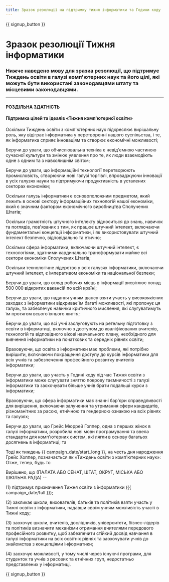 ```yaml
---
title: Зразок резолюції на підтримку тижня інформатики та Години коду
---
```


{{ signup_button }}

# Зразок резолюції Тижня інформатики

### Нижче наведено мову для зразка резолюції, що підтримує Тиждень освіти в галузі комп'ютерних наук та його цілі, які можуть бути використані законодавцями штату та місцевими законодавцями.

* * *

#### **РОЗДІЛЬНА ЗДАТНІСТЬ**  


#### Підтримка цілей та ідеалів «Тижня комп'ютерної освіти»

Оскільки Тиждень освіти з комп'ютерних наук підкреслює вирішальну роль, яку відіграє інформатика у перетворенні нашого суспільства, і те, як інформатика сприяє інноваціям та створює економічні можливості;

Беручи до уваги, що обчислювальна техніка є невід'ємною частиною сучасної культури та змінює уявлення про те, як люди взаємодіють одне з одним та з навколишнім світом;

Беручи до уваги, що інформаційні технології перетворюють промисловість, створюючи нові галузі торгівлі, впроваджуючи інновації в усіх галузях науки та підтримуючи продуктивність в усталених секторах економіки;

Оскільки галузь інформатики є основоположним предметом, який лежить в основі сектору інформаційних технологій нашої економіки, який є значним фактором економічного виробництва Сполучених Штатів;

Оскільки грамотність штучного інтелекту відноситься до знань, навичок та поглядів, пов'язаних з тим, як працює штучний інтелект, включаючи фундаментальні концепції інформатики, і як використовувати штучний інтелект безпечно, відповідально та етично;

Оскільки сфера інформатики, включаючи штучний інтелект, є технологіями, здатними кардинально трансформувати майже всі сектори економіки Сполучених Штатів;

Оскільки технологічне лідерство у всіх галузях інформатики, включаючи штучний інтелект, є імперативом економіки та національної безпеки;

Беручи до уваги, що огляд робочих місць в інформації висвітлює понад 500 000 відкритих вакансій по всій країні;

Беручи до уваги, що надання учням шансу взяти участь у високоякісних заходах з інформатики відкриває їм багаті можливості, які пропонує ця галузь, та забезпечує навички критичного мислення, які слугуватимуть їм протягом всього їхнього життя;

Беручи до уваги, що всі учні заслуговують на ретельну підготовку з освіти в інформатиці, включно з доступом до кваліфікованих вчителів, технологій та відповідного вікові навчального плану, необхідного для вивчення інформатики на початкових та середніх рівнях освіти;

Враховуючи, що освіта з інформатики має проблеми, які потрібно вирішити, включаючи покращення доступу до курсів інформатики для всіх учнів та забезпечення професійного розвитку вчителів інформатики;

Беручи до уваги, що участь у Годині коду під час Тижня освіти з інформатики може слугувати зняттю покрову таємничості з галузі інформатики та заохочувати більше учнів брати подальші курси з інформатики;

Враховуючи, що сфера інформатики має значні бар'єри справедливості для вирішення, включаючи залучення та утримання сфери кандидатів, різноманітних за расою, етнічною та гендерною ознакою на всіх рівнях та галузях;

Беручи до уваги, що Грейс Мюррей Гоппер, одна з перших жінок в галузі інформатики, розробила нові мови програмування та ввела стандарти для комп'ютерних систем, які лягли в основу багатьох досягнень в інформатиці; та

Тоді як тиждень {{ campaign_date/start_long }}, на честь дня народження Грейс Хоппер, позначається як «Тиждень освіти з комп'ютерних наук»: Отже, тепер, будь то <br />

Вирішено, що (ПАЛАТА АБО СЕНАТ, ШТАТ, ОКРУГ, МІСЬКА АБО ШКІЛЬНА РАДА) --

(1) підтримує призначення Тижня освіти з інформатики ({{ campaign_date/full }});

(2) закликає школи, вихователів, батьків та політиків взяти участь у Тижні освіти з інформатики, надавши своїм учням можливість участі в Тижні коду;

(3) заохочує школи, вчителів, дослідників, університети, бізнес-лідерів та політиків визначити механізми отримання вчителями передового професійного розвитку, щоб забезпечити стійкий досвід навчання в галузі інформатики на всіх освітніх рівнях та заохочувати учнів до знайомства з концепціями інформатики;

(4) заохочує можливості, у тому числі через існуючі програми, для студенток та учнів з расових та етнічних груп, недостатньо представлених у інформатиці.

{{ signup_button }}